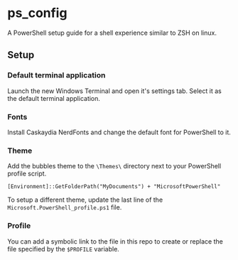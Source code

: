 # ps_config

A PowerShell setup guide for a shell experience similar to ZSH on linux.

## Setup

### Default terminal application

Launch the new Windows Terminal and open it's settings tab. Select it as the default terminal application.

### Fonts

Install Caskaydia NerdFonts and change the default font for PowerShell to it.

### Theme

Add the bubbles theme to the `\Themes\` directory next to your PowerShell profile script.

```pwsh
[Environment]::GetFolderPath("MyDocuments") + "MicrosoftPowerShell"
```

To setup a different theme, update the last line of the `Microsoft.PowerShell_profile.ps1` file.

### Profile

You can add a symbolic link to the file in this repo to create or replace the file specified by the `$PROFILE` variable.
